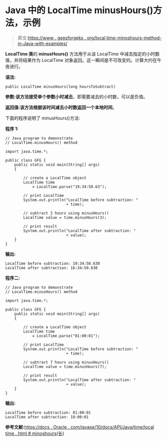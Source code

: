 # Java 中的 LocalTime minusHours()方法，示例

> 原文:[https://www . geesforgeks . org/local time-minoshours-method-in-Java-with-examples/](https://www.geeksforgeeks.org/localtime-minushours-method-in-java-with-examples/)

**LocalTime 类**的 **minusHours()** 方法用于从该 LocalTime 中减去指定的小时数值，并将结果作为 LocalTime 对象返回。这一瞬间是不可改变的。计算大约在午夜进行。

**语法:**

```
public LocalTime minusHours(long hoursToSubtract)

```

**参数:**该方法接受单个参数**小时减去**，即需要减去的小时数，可以是负值。

**返回值:**该方法根据该时间减去小时数返回一个**本地时间**。

下面的程序说明了 minusHours()方法:

**程序 1:**

```
// Java program to demonstrate
// LocalTime.minusHours() method

import java.time.*;

public class GFG {
    public static void main(String[] args)
    {

        // create a LocalTime object
        LocalTime time
            = LocalTime.parse("19:34:50.63");

        // print LocalTime
        System.out.println("LocalTime before subtraction: "
                           + time);

        // subtract 3 hours using minusHours()
        LocalTime value = time.minusHours(3);

        // print result
        System.out.println("LocalTime after subtraction: "
                           + value);
    }
}
```

**输出:**

```
LocalTime before subtraction: 19:34:50.630
LocalTime after subtraction: 16:34:50.630

```

**程序二:**

```
// Java program to demonstrate
// LocalTime.minusHours() method

import java.time.*;

public class GFG {
    public static void main(String[] args)
    {

        // create a LocalTime object
        LocalTime time
            = LocalTime.parse("01:00:01");

        // print LocalTime
        System.out.println("LocalTime before subtraction: "
                           + time);

        // subtract 7 hours using minusHours()
        LocalTime value = time.minusHours(7);

        // print result
        System.out.println("LocalTime after subtraction: "
                           + value);
    }
}
```

**输出:**

```
LocalTime before subtraction: 01:00:01
LocalTime after subtraction: 18:00:01

```

**参考文献:**[https://docs . Oracle . com/javase/10/docs/API/Java/time/local time . html # minoshours(长)](https://docs.oracle.com/javase/10/docs/api/java/time/LocalTime.html#minusHours(long))